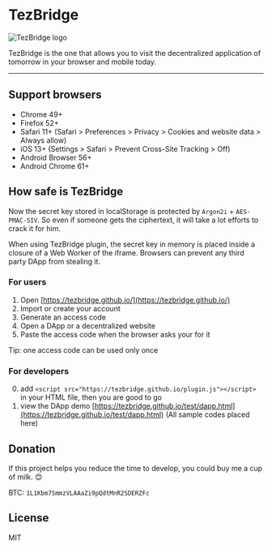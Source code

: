 # TezBridge

![TezBridge logo](https://raw.githubusercontent.com/tezbridge/tezbridge.github.io/ui/css/logo-frame.png)

TezBridge is the one that allows you to visit the decentralized application of tomorrow in your browser and mobile today.

---

## Support browsers
* Chrome 49+
* Firefox 52+
* Safari 11+ (Safari > Preferences > Privacy > Cookies and website data > Always allow)
* iOS 13+ (Settings > Safari > Prevent Cross-Site Tracking > Off)
* Android Browser 56+
* Android Chrome 61+

## How safe is TezBridge
Now the secret key stored in localStorage is protected by `Argon2i` + `AES-PMAC-SIV`.
So even if someone gets the ciphertext, it will take a lot efforts to crack it for him.

When using TezBridge plugin, the secret key in memory is placed inside a closure of a Web Worker of the iframe.
Browsers can prevent any third party DApp from stealing it.

### For users
1. Open [https://tezbridge.github.io/](https://tezbridge.github.io/)
2. Import or create your account
3. Generate an access code
4. Open a DApp or a decentralized website
5. Paste the access code when the browser asks your for it

Tip: one access code can be used only once

### For developers
0. add `<script src="https://tezbridge.github.io/plugin.js"></script>` in your HTML file, then you are good to go
1. view the DApp demo [https://tezbridge.github.io/test/dapp.html](https://tezbridge.github.io/test/dapp.html) (All sample codes placed here)

## Donation
If this project helps you reduce the time to develop, you could buy me a cup of milk. 😊

BTC: `1L1Kbm7SmmzVLAAaZi9pQdtMnR2SDERZFc`

## License
MIT
